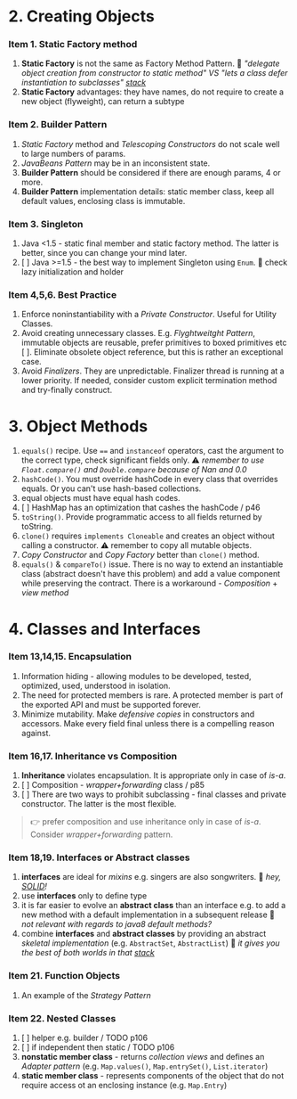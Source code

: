 

# 2. Creating Objects


### Item 1. Static Factory method
1. **Static Factory** is not the same as Factory Method Pattern. :thought_balloon: *"delegate object creation from constructor to static method" VS "lets a class defer instantiation to subclasses" [stack](https://stackoverflow.com/a/9914562)*
1. **Static Factory** advantages: they have names, do not require to create a new object (flyweight), can return a subtype

### Item 2. Builder Pattern
1. *Static Factory* method and *Telescoping Constructors* do not scale well to large numbers of params.
1. *JavaBeans Pattern* may be in an inconsistent state.
1. **Builder Pattern** should be considered if there are enough params, 4 or more.
1. **Builder Pattern** implementation details: static member class, keep all default values, enclosing class is immutable.

### Item 3. Singleton
1. Java <1.5 - static final member and static factory method. The latter is better, since you can change your mind later.
1. [ ] Java >=1.5 - the best way to implement Singleton using `Enum`. :thought_balloon: check lazy initialization and holder

### Item 4,5,6. Best Practice
1. Enforce noninstantiability with a *Private Constructor*. Useful for Utility Classes.
1. Avoid creating unnecessary classes. E.g. *Flyghtweitght Pattern*, immutable objects are reusable, prefer primitives to boxed primitives etc
[ ]. Eliminate obsolete object reference, but this is rather an exceptional case. 
1. Avoid _Finalizers_. They are unpredictable. Finalizer thread is running at a lower priority. If needed, consider custom explicit termination method and try-finally construct. 


# 3. Object Methods


1. `equals()` recipe. Use `==` and `instanceof` operators, cast the argument to the correct type, check significant fields only. 
:warning: *remember to use `Float.compare()` and `Double.compare` because of Nan and 0.0*
1. `hashCode()`. You must override hashCode in every class that overrides equals. Or you can't use hash-based collections.
1. equal objects must have equal hash codes.
1. [ ] HashMap has an optimization that cashes the hashCode / p46
1. `toString()`. Provide programmatic access to all fields returned by toString.
1. `clone()` requires `implements Cloneable` and creates an object without calling a constructor. :warning: remember to copy all mutable objects.
1. *Copy Constructor* and *Copy Factory* better than `clone()` method.
1. `equals()` & `compareTo()` issue. There is no way to extend an instantiable class (abstract doesn't have this problem) and add a value component while preserving the contract. There is a workaround - *Composition* + *view method*


# 4. Classes and Interfaces


### Item 13,14,15. Encapsulation
1. Information hiding - allowing modules to be developed, tested, optimized, used, understood in isolation.
1. The need for protected members is rare. A protected member is part of the exported API and must be supported forever.
1. Minimize mutability. Make *defensive copies* in constructors and accessors. Make every field final unless there is a compelling reason against.

### Item 16,17. Inheritance vs Composition
1. **Inheritance** violates encapsulation. It is appropriate only in case of *is-a*.
1. [ ] Composition - *wrapper+forwarding* class / p85
1. [ ] There are two ways to prohibit subclassing - final classes and private constructor. The latter is the most flexible.

> :point_right: prefer composition and use inheritance only in case of *is-a*. Consider *wrapper+forwarding* pattern.

### Item 18,19. Interfaces or Abstract classes
1. **interfaces** are ideal for *mixins* e.g. singers are also songwriters. :thought_balloon: *hey, [SOLID](https://en.wikipedia.org/wiki/SOLID_(object-oriented_design))!*
1. use **interfaces** only to define type
1. it is far easier to evolve an **abstract class** than an interface e.g. to add a new method with a default implementation in a subsequent release :thought_balloon: *not relevant with regards to java8 default methods?*
1. combine **interfaces** and **abstract classes** by providing an abstract *skeletal implementation* (e.g. `AbstractSet`, `AbstractList`) :thought_balloon: *it gives you the best of both worlds in that [stack](https://stackoverflow.com/a/13437007)* 

### Item 21. Function Objects
1. An example of the *Strategy Pattern*

### Item 22. Nested Classes
1. [ ] helper e.g. builder / TODO p106
1. [ ] if independent then static / TODO p106
1. **nonstatic member class** - returns *collection views* and defines an *Adapter pattern* (e.g. `Map.values()`, `Map.entrySet()`, `List.iterator`)
1. **static member class** - represents components of the object that do not require access ot an enclosing instance (e.g. `Map.Entry`)
